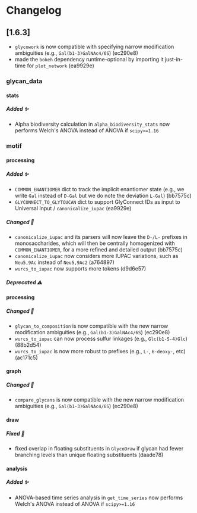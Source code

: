 # Changelog

## [1.6.3]
- `glycowork` is now compatible with specifying narrow modification ambiguities (e.g., `Gal(b1-3)GalNAc4/6S`) (ec290e8)
- made the `bokeh` dependency runtime-optional by importing it just-in-time for `plot_network` (ea9929e)

### glycan_data
#### stats
##### Added ✨
- Alpha biodiversity calculation in `alpha_biodiversity_stats` now performs Welch's ANOVA instead of ANOVA if `scipy>=1.16`

### motif
#### processing
##### Added ✨
- `COMMON_ENANTIOMER` dict to track the implicit enantiomer state (e.g., we write `Gal` instead of `D-Gal` but we do note the deviation `L-Gal`) (bb7575c)
- `GLYCONNECT_TO_GLYTOUCAN` dict to support GlyConnect IDs as input to Universal Input / `canonicalize_iupac` (ea9929e)

##### Changed 🔄
- `canonicalize_iupac` and its parsers will now leave the `D-/L-` prefixes in monosaccharides, which will then be centrally homogenized with `COMMON_ENANTIOMER`, for a more refined and detailed output (bb7575c)
- `canonicalize_iupac` now considers more IUPAC variations, such as `Neu5,9Ac` instead of `Neu5,9Ac2` (a764897)
- `wurcs_to_iupac` now supports more tokens (d9d6e57)

##### Deprecated ⚠️

#### processing
##### Changed 🔄
- `glycan_to_composition` is now compatible with the new narrow modification ambiguities (e.g., `Gal(b1-3)GalNAc4/6S`) (ec290e8)
- `wurcs_to_iupac` can now process sulfur linkages (e.g., `Glc(b1-S-4)Glc`) (88b2d54)
- `wurcs_to_iupac` is now more robust to prefixes (e.g., `L-`, `6-deoxy-`, etc) (ac171c5)

#### graph
##### Changed 🔄
- `compare_glycans` is now compatible with the new narrow modification ambiguities (e.g., `Gal(b1-3)GalNAc4/6S`) (ec290e8)

#### draw
##### Fixed 🐛
- fixed overlap in floating substituents in `GlycoDraw` if glycan had fewer branching levels than unique floating substituents (daade78)

#### analysis
##### Added ✨
- ANOVA-based time series analysis in `get_time_series` now performs Welch's ANOVA instead of ANOVA if `scipy>=1.16`